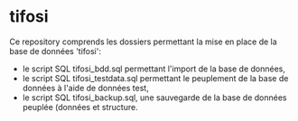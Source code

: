 # tifosi
Ce repository comprends les dossiers permettant la mise en place de la base de données 'tifosi':
- le script SQL tifosi_bdd.sql permettant l'import de la base de données,
- le script SQL tifosi_testdata.sql permettant le peuplement de la base de données à l'aide de données test,
- le script SQL tifosi_backup.sql, une sauvegarde de la base de données peuplée (données et structure.
